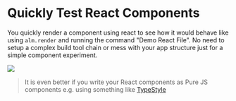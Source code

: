 # Quickly Test React Components
You quickly render a component using react to see how it would behave like using `alm.render` and running the command "Demo React File". No need to setup a complex build tool chain or mess with your app structure just for a simple component experiment.

![](https://raw.githubusercontent.com/alm-tools/alm-tools.github.io/master/screens/demoReact.gif)

> It is even better if you write your React components as Pure JS components e.g. using something like [TypeStyle](http://typestyle.io/)
